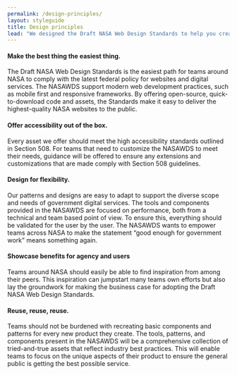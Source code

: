 ```yaml
---
permalink: /design-principles/
layout: styleguide
title: Design principles
lead: "We designed the Draft NASA Web Design Standards to help you create better experiences for the American public. Here’s how using the Standards can help you:"
---
```


<div class="usa-grid-full">
  <div class="usa-width-one-half">
    <h4>Make the best thing the easiest thing.</h4>
    <p>The Draft NASA Web Design Standards is the easiest path for teams around NASA to comply with the latest federal policy for websites and digital services. The NASAWDS support modern web development practices, such as mobile first and responsive frameworks. By offering open-source, quick-to-download code and assets, the Standards make it easy to deliver the highest-quality NASA websites to the public.</p>
  </div>
  <div class="usa-width-one-half">
    <h4>Offer accessibility out of the box.</h4>
    <p>Every asset we offer should meet the high accessibility standards outlined in Section 508. For teams that need to customize the NASAWDS to meet their needs, guidance will be offered to ensure any extensions and customizations that are made comply with Section 508 guidelines.</p>
  </div>
</div>
<div class="usa-grid-full">
  <div class="usa-width-one-half">
    <h4>Design for flexibility.</h4>
    <p>Our patterns and designs are easy to adapt to support the diverse scope and needs of government digital services. The tools and components provided in the NASAWDS are focused on performance, both from a technical and team based point of view. To ensure this, everything should be validated for the user by the user. The NASAWDS wants to empower teams across NASA to make the statement “good enough for government work” means something again.</p>
  </div>
  <div class="usa-width-one-half">
    <h4>Showcase benefits for agency and users</h4>
    <p>Teams around NASA should easily be able to find inspiration from among their peers. This inspiration can jumpstart many teams own efforts but also lay the groundwork for making the business case for adopting the Draft NASA Web Design Standards.</p>
  </div>
</div>
<div class="usa-grid-full">
  <div class="usa-width-one-half">
    <h4>Reuse, reuse, reuse.</h4>
          <p>Teams should not be burdened with recreating basic components and patterns for every new product they create. The tools, patterns, and components present in the NASAWDS will be a comprehensive collection of tried-and-true assets that reflect industry best practices. This will enable teams to focus on the unique aspects of their product to ensure the general public is getting the best possible service.</p>
  </div>
</div>
